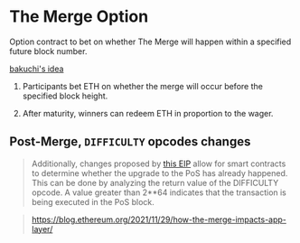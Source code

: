# The Merge Option

Option contract to bet on whether The Merge will happen within a specified future block number.

[bakuchi's idea](https://twitter.com/0xbakuchi/status/1548565577899188224?s=20&t=gvbAaFbMDyPBq3i-BuwY-Q)

1. Participants bet ETH on whether the merge will occur before the specified block height.

2. After maturity, winners can redeem ETH in proportion to the wager.

## Post-Merge, `DIFFICULTY` opcodes changes

> Additionally, changes proposed by [this EIP](https://eips.ethereum.org/EIPS/eip-4399) allow for smart contracts to determine whether the upgrade to the PoS has already happened. This can be done by analyzing the return value of the DIFFICULTY opcode. A value greater than 2\*\*64 indicates that the transaction is being executed in the PoS block.

> https://blog.ethereum.org/2021/11/29/how-the-merge-impacts-app-layer/
